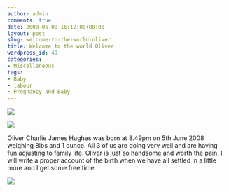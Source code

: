 ```yaml
---
author: admin
comments: true
date: 2008-06-08 16:12:00+00:00
layout: post
slug: welcome-to-the-world-oliver
title: Welcome to the world Oliver
wordpress_id: 49
categories:
- Miscellaneous
tags:
- Baby
- labour
- Pregnancy and Baby
---
```


[![](http://farm4.staticflickr.com/3433/3989851401_d5d3ff2bb5_b.jpg)](http://farm4.staticflickr.com/3433/3989851401_d5d3ff2bb5_b.jpg)

  


[![](http://farm4.staticflickr.com/3491/3990605828_79cc135a9e_b.jpg)](http://farm4.staticflickr.com/3491/3990605828_79cc135a9e_b.jpg)

  


Oliver Charlie James Hughes was born at 8.49pm on 5th June 2008 weighing 8lbs and 1 ounce.  All 3 of us are doing very well and are having fun adjusting to family life.  Oliver is just so handsome and worth the pain.  I will write a proper account of the birth when we have all settled in a little more and I get some free time.

  


![](https://blogger.googleusercontent.com/tracker/251139911615938991-5108552989393637072?l=www.outmumbered.com)
